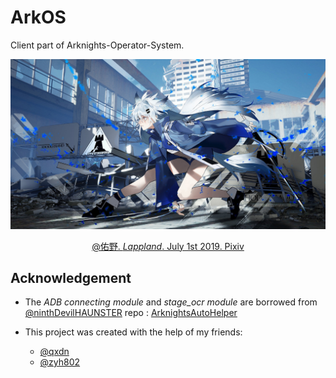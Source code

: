 # ArkOS

Client part of Arknights-Operator-System.

![Lappland_id_75499774](README.assets/Lappland_id_75499774.jpg)

<div align=center>
<center style="font-size:14px;color:#C0C0C0;text-decoration:underline">
    <a href="https://www.pixiv.net/en/artworks/75499774">@佑野. <i>Lappland</i>. July 1st 2019. Pixiv</a>
</center> 
</div>
    
## Acknowledgement

- The *ADB connecting module* and *stage_ocr module* are borrowed from [@ninthDevilHAUNSTER](https://github.com/ninthDevilHAUNSTER) repo : [ArknightsAutoHelper](https://github.com/ninthDevilHAUNSTER/ArknightsAutoHelper)

- This project was created with the help of my friends:
  - [@qxdn](https://github.com/qxdn)
  - [@zyh802](https://github.com/zyh802)

